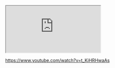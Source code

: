<iframe src="https://www.youtube.com/watch?v=t_KiHRHwaAs"></iframe>


https://www.youtube.com/watch?v=t_KiHRHwaAs
